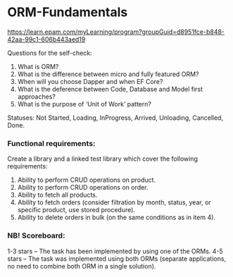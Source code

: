 # ORM-Fundamentals
 https://learn.epam.com/myLearning/program?groupGuid=d8951fce-b848-42aa-99c1-606b443aed19

Questions for the self-check:
1.	What is ORM?
2.	What is the difference between micro and fully featured ORM?
3.	When will you choose Dapper and when EF Core?
4.	What is the deference between Code, Database and Model first approaches?
5.	What is the purpose of ‘Unit of Work’ pattern?



Statuses: Not Started, Loading, InProgress, Arrived, Unloading, Cancelled, Done.

### Functional requirements:
Create a library and a linked test library which cover the following requirements:
1. Ability to perform CRUD operations on product.
2. Ability to perform CRUD operations on order.
3. Ability to fetch all products.
4. Ability to fetch orders (consider filtration by month, status, year, or specific product, use stored procedure).
5. Ability to delete orders in bulk (on the same conditions as in item 4).

### NB! Scoreboard:

1-3 stars – The task has been implemented by using one of the ORMs.
4-5 stars – The task was implemented using both ORMs (separate applications, no need to combine both ORM in a single solution).